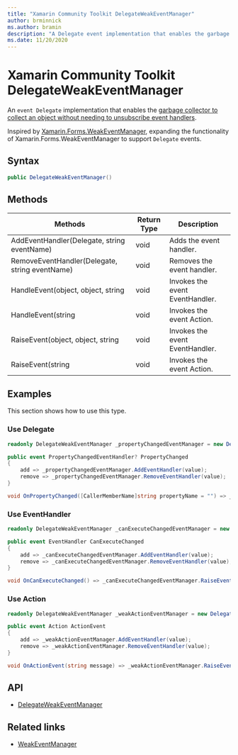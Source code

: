 ```yaml
---
title: "Xamarin Community Toolkit DelegateWeakEventManager"
author: brminnick
ms.author: bramin
description: "A Delegate event implementation that enables the garbage collector to collect an object without needing to unsubscribe event handlers."
ms.date: 11/20/2020
---
```


# Xamarin Community Toolkit DelegateWeakEventManager

An `event Delegate` implementation that enables the [garbage collector to collect an object without needing to unsubscribe event handlers](http://paulstovell.com/blog/weakevents).

Inspired by [Xamarin.Forms.WeakEventManager](https://github.com/xamarin/Xamarin.Forms/blob/master/Xamarin.Forms.Core/WeakEventManager.cs), expanding the functionality of Xamarin.Forms.WeakEventManager to support `Delegate` events.

## Syntax

```csharp
public DelegateWeakEventManager()
```

## Methods

| Methods | Return Type | Description |
| -- | -- | -- |
| AddEventHandler(Delegate, string eventName) | void | Adds the event handler. |
| RemoveEventHandler(Delegate, string eventName) | void | Removes the event handler. |
| HandleEvent(object, object, string | void | Invokes the event EventHandler. |
| HandleEvent(string | void | Invokes the event Action. |
| RaiseEvent(object, object, string | void | Invokes the event EventHandler. |
| RaiseEvent(string | void | Invokes the event Action. |

## Examples

This section shows how to use this type.

### Use Delegate

```csharp
readonly DelegateWeakEventManager _propertyChangedEventManager = new DelegateWeakEventManager();

public event PropertyChangedEventHandler? PropertyChanged
{
    add => _propertyChangedEventManager.AddEventHandler(value);
    remove => _propertyChangedEventManager.RemoveEventHandler(value);
}

void OnPropertyChanged([CallerMemberName]string propertyName = "") => _propertyChangedEventManager.RaiseEvent(this, new PropertyChangedEventArgs(propertyName), nameof(PropertyChanged));
```

### Use EventHandler

```csharp
readonly DelegateWeakEventManager _canExecuteChangedEventManager = new DelegateWeakEventManager();

public event EventHandler CanExecuteChanged
{
    add => _canExecuteChangedEventManager.AddEventHandler(value);
    remove => _canExecuteChangedEventManager.RemoveEventHandler(value);
}

void OnCanExecuteChanged() => _canExecuteChangedEventManager.RaiseEvent(this, EventArgs.Empty, nameof(CanExecuteChanged));
```

### Use Action

```csharp
readonly DelegateWeakEventManager _weakActionEventManager = new DelegateWeakEventManager();

public event Action ActionEvent
{
    add => _weakActionEventManager.AddEventHandler(value);
    remove => _weakActionEventManager.RemoveEventHandler(value);
}

void OnActionEvent(string message) => _weakActionEventManager.RaiseEvent(message, nameof(ActionEvent));
```

## API

- [DelegateWeakEventManager](https://github.com/xamarin/XamarinCommunityToolkit/blob/main/src/CommunityToolkit/Xamarin.CommunityToolkit/Helpers/DelegateWeakEventManager.shared.cs)

## Related links

- [WeakEventManager<T>](weakeventmanagert.md)
